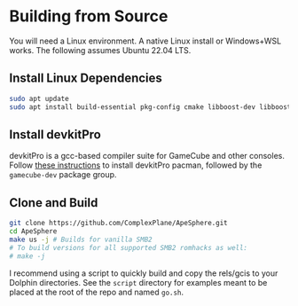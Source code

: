 # Building from Source

You will need a Linux environment. A native Linux install or Windows+WSL works. The following assumes Ubuntu 22.04 LTS.

## Install Linux Dependencies

```sh
sudo apt update
sudo apt install build-essential pkg-config cmake libboost-dev libboost-program-options-dev
```

## Install devkitPro

devkitPro is a gcc-based compiler suite for GameCube and other consoles. Follow [these instructions](https://devkitpro.org/wiki/devkitPro_pacman) to install devkitPro pacman, followed by the `gamecube-dev` package group.

## Clone and Build

```sh
git clone https://github.com/ComplexPlane/ApeSphere.git
cd ApeSphere
make us -j # Builds for vanilla SMB2
# To build versions for all supported SMB2 romhacks as well:
# make -j
```

I recommend using a script to quickly build and copy the rels/gcis to your Dolphin directories. See the `script` directory for examples meant to be placed at the root of the repo and named `go.sh`.
